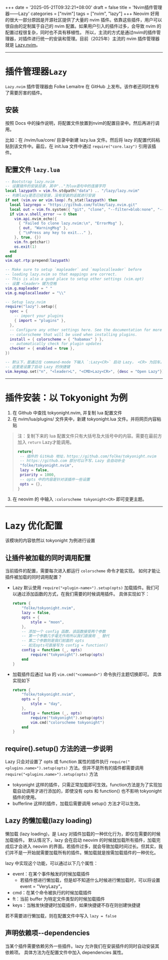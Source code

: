 +++
date = '2025-05-21T09:32:21+08:00'
draft = false
title = 'Nvim插件管理器——Lazy'
categories = ["nvim"]
tags = ["nvim", "lazy"]
+++
Neovim 好用的很大一部分原因是开源社区提供了大量的 nvim 插件。依靠这些插件，用户可以很自由的定制属于自己的 nvim 配置。如果用户引入的插件过多，会导致 nvim 的配置过程很复杂，同时也不具有移植性。
所以，主流的方式是通过nvim的插件管理器，对插件进行统一的安装和管理。目前（2025年）主流的 nvim 插件管理器就是 [Lazy.nvim](https://github.com/folke/lazy.nvim)。

---
# 插件管理器`Lazy`
`Lazy.nvim` 插件管理器由 Folke Lemaitre 在 GitHub 上发布。该作者还同时发布了需要厉害的插件。
## 安装
按照 Docs 中的操作说明，将配置文件放置到nvim的配置目录中。然后再进行调用。

比如：在 /nvim/lua/core/ 目录中新建 lazy.lua 文件。然后将 lazy 的配置代码粘贴到该文件中。最后，在 init.lua 文件中通过 `require("core.lazy")` 引用该插件。

## 配置文件 `lazy.lua`
```lua
-- Bootstrap lazy.nvim
-- 设置插件的安装目录，其中".."为lua语句中的连接字符
local lazypath = vim.fn.stdpath("data") .. "/lazy/lazy.nvim"
-- 判断lazy是否已经安装，没有安装的话就进行安装
if not (vim.uv or vim.loop).fs_stat(lazypath) then
  local lazyrepo = "https://github.com/folke/lazy.nvim.git"
  local out = vim.fn.system({ "git", "clone", "--filter=blob:none", "--branch=stable", lazyrepo, lazypath })
  if vim.v.shell_error ~= 0 then
    vim.api.nvim_echo({
      { "Failed to clone lazy.nvim:\n", "ErrorMsg" },
      { out, "WarningMsg" },
      { "\nPress any key to exit..." },
    }, true, {})
    vim.fn.getchar()
    os.exit(1)
  end
end
vim.opt.rtp:prepend(lazypath)

-- Make sure to setup `mapleader` and `maplocalleader` before
-- loading lazy.nvim so that mappings are correct.
-- This is also a good place to setup other settings (vim.opt)
-- 设置 <leader> 键为空格
vim.g.mapleader = " "
vim.g.maplocalleader = "\\"

-- Setup lazy.nvim
require("lazy").setup({
  spec = {
    -- import your plugins
    { import = "plugins" },
  },
  -- Configure any other settings here. See the documentation for more details.
  -- colorscheme that will be used when installing plugins.
  install = { colorscheme = { "habamax" } },
  -- automatically check for plugin updates
  checker = { enabled = true },
})

-- 默认下，是通过在 command-mode 下输入 `:Lazy<CR>` 启动 Lazy， <CR> 为回车。
-- 这里是设置了启动 Lazy 的快捷键
vim.keymap.set("n", "<leader>L", "<CMD>Lazy<CR>", {desc = "Open Lazy"})
```

---
# 插件安装：以 Tokyonight 为例
1. 在 Github 中查找 tokyonight.nvim, 并复制 lua 配置文件
2. 在 nvim/lua/plugins/ 文件夹中，新建 tokyonight.lua 文件。并将网页内容粘贴
> 注：复制下来的 lua 配置文件只有大括号及大括号中的内容。需要在最前方加入 `return` Lazy才能调用。
>```lua
>return{
>  -- 插件的 GitHub 地址，https://github.com/folke/tokyonight.nvim
>  -- https://github.com 部分可以不写，Lazy 会自动补全
>  "folke/tokyonight.nvim",
>  lazy = false,
>  priority = 1000,
>  -- opts 中的内容是针对该插件一些设置
>  opts = {},
>}
>```
3. 在 neovim 的 <command-mode> 中输入 `:colorscheme tokyonight<CR>` 即可变更主题。

---
# Lazy 优化配置
该模块的内容依然以 tokyonight 为例进行设置
## 让插件被加载的同时调用配置
当前插件的配置，需要每次进入都运行 `colorscheme` 命令才能实现。
如何才能让插件被加载的同时调用配置？
- Lazy 默认使用 `require("<plugin-name>").setup(opts)` 加载插件。我们可以通过添加函数的方式，在我们需要的时候调用插件。
    具体实现如下：
    ```lua
    return {
        "folke/tokyonight.nvim",
        lazy = false,
        opts = {
            style = "moon",
        },
        -- 添加一个 config 函数，该函数接受两个参数
        -- 第一个参数几乎毫无作用所以我们直接用 _ 替代
        -- 第二个参数则是我们前面的 opts
        -- 如无opts可直接写为 config = function()
        config = function (_, opts)
            require("tokyonight").setup(opts)
        end
    }
    ```

- 加载插件后通过 lua 的 `vim.cmd("<command>")` 命令执行主题切换即可。
    具体实现如下
    ```lua
    return {
        "folke/tokyonight.nvim",
        opts = {
            style = "day",
        },
        config = function (_, opts)
            require("tokyonight").setup(opts)
            vim.cmd("colorscheme tokyonight")
        end
    }
    ```
## require().setup() 方法的进一步说明
Lazy 只会对设置了 opts 或 function 属性的插件执行 `require("<plugins.name>").setup(opts)` 方法。但并不是所有的插件都需要调用 `require("<plugins.name>").setup(opts)` 方法
- tokyonight 这样的插件，只需正常加载即可生效。function方法是为了实现加载自动调用才进行添加的，即使没有 opts 和 function() 也不影响 tokyonight 插件的使用。
- bufferline 这样的插件，加载后需要调用 setup() 方法才可以生效。

## Lazy 的懒加载(lazy loading)
懒加载 (lazy loading)，是 Lazy 对插件加载的一种优化行为，即仅在需要的时候加载插件。
默认情况下，lazy 会在启动 neovim 的时候就加载所有插件，加载完成后才会进入 neovim 的界面。若插件过多，就会导致加载时间过长。但其实，我们并不是一开始就需要加载所有的插件。懒加载就是按需加载插件的一种优化。

lazy 中实现这个功能，可以通过以下几个属性：
- event：在某个事件触发的时候加载插件
    - 若插件想进行懒加载，但是却不知道什么时候进行懒加载时，可以将设置 event = "VeryLazy"。
- cmd：在某个命令被执行的时候加载插件
- ft：当前 buffer 为特定文件类型的时候加载插件
- keys：当触发快捷键时加载插件，如果快捷键不存在则创建快捷键

若不需要进行懒加载，则在配置文件中写入 `lazy = false`

## 声明依赖项--dependencies
当某个插件需要依赖另外一些插件。lazy 允许我们在安装插件的同时自动安装其依赖项。
具体方法为在配置文件中加入 dependencies 属性。

